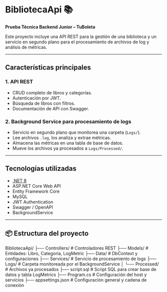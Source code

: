 # BibliotecaApi 📚  
**Prueba Técnica Backend Junior – TuBoleta**

Este proyecto incluye una API REST para la gestión de una biblioteca y un servicio en segundo plano para el procesamiento de archivos de log y análisis de métricas.

---

## Características principales

### 1. API REST

- CRUD completo de libros y categorías.
- Autenticación por JWT.
- Búsqueda de libros con filtros.
- Documentación de API con Swagger.


### 2. Background Service para procesamiento de logs 

- Servicio en segundo plano que monitorea una carpeta (`Logs/`).
- Lee archivos `.log`, los analiza y extrae métricas.
- Almacena las métricas en una tabla de base de datos.
- Mueve los archivos ya procesados a `Logs/Processed/`.


---

## Tecnologías utilizadas

- [.NET 8](https://dotnet.microsoft.com/)
- ASP.NET Core Web API
- Entity Framework Core
- MySQL
- JWT Authentication
- Swagger / OpenAPI
- BackgroundService

---

## 📦 Estructura del proyecto

BibliotecaApi/
├── Controllers/ # Controladores REST
├── Models/ # Entidades: Libro, Categoria, LogMetric
├── Data/ # DbContext y configuraciones
├── Services/ # Servicio de procesamiento de logs
├── Logs/ # Carpeta monitoreada por el BackgroundService
│ └── Processed/ # Archivos ya procesados
├── script.sql # Script SQL para crear base de datos y tabla LogMetrics
├── Program.cs # Configuración del host y servicios
├── appsettings.json # Configuración general y cadena de conexión
